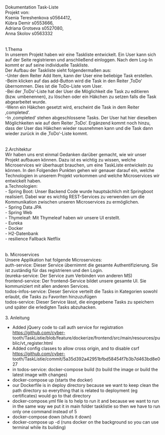 Dokumentation Task-Liste <br>
Projekt von: <br>
Ksenia Tereshenkova s0564412, <br>
Kübra Demir         s0553666, <br>
Adriana Grotseva    s0527080, <br>
Anna Skolov         s0563332<br>
<br><br>
1.Thema<br>
  In unserem Projekt haben wir eine Taskliste entwickelt. Ein User kann sich auf der Seite registrieren und anschließend einloggen. Nach dem Log-In kommt er auf seine individuelle Taskliste. <br>
  Der Aufbau der Taskliste sieht folgendermaßen aus: <br>
 -Unter dem Reiter Add Item, kann der User eine beliebige Task erstellen.<br>
 -Beim klicken auf das add-Button wird die Task in den Reiter ‚ToDo‘ übernommen. Dies ist die ToDo-Liste vom User. <br>
 -Bei der ‚ToDo‘-Liste hat der User die Möglichkeit die Task zu editieren (bzw. umbenennen), zu löschen oder ein Häkchen zu setzen falls die Task abgearbeitet wurde. <br>
 -Wenn ein Häkchen gesetzt wird, erscheint die Task in dem Reiter ‚completed‘. <br>
 -In ‚completed‘ stehen abgeschlossene Tasks. Der User hat hier dieselben Möglichkeiten wie auf dem Reiter ‚ToDo‘. Ergänzend kommt noch hinzu, dass der User das Häkchen wieder rausnehmen kann und die Task dann wieder zurück in die ‚ToDo‘-Liste kommt.<br> 
<br><br>
2.Architektur<br>
  Wir haben uns erst einmal Gedanken darüber gemacht, wie wir unser Projekt aufbauen können. Dazu ist es wichtig zu wissen, welche Microservices wir überhaupt brauchen, um eine TaskListe entwickeln zu können. In den Folgenden Punkten gehen wir genauer darauf ein, welche Technologien in unserem Projekt vorkommen und welche Microservices wir entwickelt haben. <br>
  a.Technologien: <br>
    -	Spring Boot: Unser Backend Code wurde hauptsächlich mit Springboot realisiert.  Dabei war es wichtig REST-Services zu verwenden um die Kommunikation zwischen unseren Microservices zu ermöglichen. <br>
    -	Spring Data JPA <br>
    -	Spring Web<br>
    -	Thymeleaf: Mit Thymeleaf haben wir unsere UI erstellt. <br>
    -	Eureka<br>
    -	Docker<br>
    -	H2-Datenbank<br>
    - resilience Fallback Netflix<br>
    <br><br>
  b. Microservices<br>
     Unsere Applikation hat folgende Microservices: <br>
     auth-service: Dieser Service übernimmt die gesamte Authentifizierung. Sie ist zuständig für das registrieren und den Login.<br>
     (eureka-service: Der Service zum Verbinden von anderen MS)<br>
     frontend-service: Der frontend-Service bildet unsere gesamte UI. Sie kommuniziert mit allen anderen Services. <br>
     todos-infos-service: Dieser Service verteilt die Tasks in Kategorien sowohl erlaubt, die Tasks zu Favoriten hinzuzufügen<br>
     todos-service: Dieser Service lässt, die eingegebene Tasks zu speichern und später die erledigten Tasks abzuhacken.
<br><br>
3. Anleitung<br>
  - Added jQuery code to call auth service for registration https://github.com/cyber-  tooth/TaskListie/blob/feature/dockerize/frontend/src/main/resources/public/vt_register.html<br>
  - Added config classes to allow cross origin, and to disable csrf https://github.com/cyber-  tooth/TaskListie/commit/5a35d392a42951bfbd58454f7b3b7d463bd8e027<br>
   - in todos-service: docker-compose build (to build the image or build the latest image with changes)<br>
   - docker-compose up (starts the docker)<br>
   - our Dockerfile is in deploy directory because we want to keep clean the path directory so everything that is related to deployment (eg certificates) would go to that directory<br>
   - docker-compose.yml file is to help to run it and because we want to run in the same way we put it in main folder tasklistie so then we have to run only one command instead of 5<br>
   - docker-compose down (shuts it down)<br>
   - docker-compose up -d (runs docker on the background so you can use terminal while its building)

